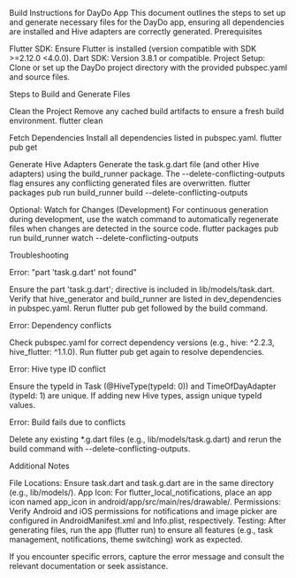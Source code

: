 Build Instructions for DayDo App
This document outlines the steps to set up and generate necessary files for the DayDo app, ensuring all dependencies are installed and Hive adapters are correctly generated.
Prerequisites

Flutter SDK: Ensure Flutter is installed (version compatible with SDK >=2.12.0 <4.0.0).
Dart SDK: Version 3.8.1 or compatible.
Project Setup: Clone or set up the DayDo project directory with the provided pubspec.yaml and source files.

Steps to Build and Generate Files

Clean the Project
Remove any cached build artifacts to ensure a fresh build environment.
flutter clean


Fetch Dependencies
Install all dependencies listed in pubspec.yaml.
flutter pub get


Generate Hive Adapters
Generate the task.g.dart file (and other Hive adapters) using the build_runner package. The --delete-conflicting-outputs flag ensures any conflicting generated files are overwritten.
flutter packages pub run build_runner build --delete-conflicting-outputs


Optional: Watch for Changes (Development)
For continuous generation during development, use the watch command to automatically regenerate files when changes are detected in the source code.
flutter packages pub run build_runner watch --delete-conflicting-outputs



Troubleshooting

Error: "part 'task.g.dart' not found"

Ensure the part 'task.g.dart'; directive is included in lib/models/task.dart.
Verify that hive_generator and build_runner are listed in dev_dependencies in pubspec.yaml.
Rerun flutter pub get followed by the build command.


Error: Dependency conflicts

Check pubspec.yaml for correct dependency versions (e.g., hive: ^2.2.3, hive_flutter: ^1.1.0).
Run flutter pub get again to resolve dependencies.


Error: Hive type ID conflict

Ensure the typeId in Task (@HiveType(typeId: 0)) and TimeOfDayAdapter (typeId: 1) are unique.
If adding new Hive types, assign unique typeId values.


Error: Build fails due to conflicts

Delete any existing *.g.dart files (e.g., lib/models/task.g.dart) and rerun the build command with --delete-conflicting-outputs.



Additional Notes

File Locations: Ensure task.dart and task.g.dart are in the same directory (e.g., lib/models/).
App Icon: For flutter_local_notifications, place an app icon named app_icon in android/app/src/main/res/drawable/.
Permissions: Verify Android and iOS permissions for notifications and image picker are configured in AndroidManifest.xml and Info.plist, respectively.
Testing: After generating files, run the app (flutter run) to ensure all features (e.g., task management, notifications, theme switching) work as expected.

If you encounter specific errors, capture the error message and consult the relevant documentation or seek assistance.
